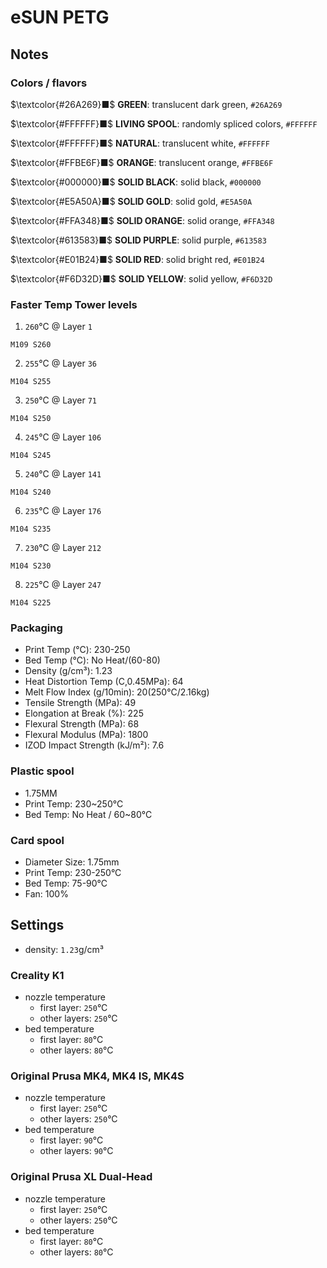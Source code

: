 # eSUN PETG

## Notes

### Colors / flavors

$\textcolor{#26A269}■$ **GREEN**: translucent dark green, `#26A269`

$\textcolor{#FFFFFF}■$ **LIVING SPOOL**: randomly spliced colors, `#FFFFFF`

$\textcolor{#FFFFFF}■$ **NATURAL**: translucent white, `#FFFFFF`

$\textcolor{#FFBE6F}■$ **ORANGE**: translucent orange, `#FFBE6F`

$\textcolor{#000000}■$ **SOLID BLACK**: solid black, `#000000`

$\textcolor{#E5A50A}■$ **SOLID GOLD**: solid gold, `#E5A50A`

$\textcolor{#FFA348}■$ **SOLID ORANGE**: solid orange, `#FFA348`

$\textcolor{#613583}■$ **SOLID PURPLE**: solid purple, `#613583`

$\textcolor{#E01B24}■$ **SOLID RED**: solid bright red, `#E01B24`

$\textcolor{#F6D32D}■$ **SOLID YELLOW**: solid yellow, `#F6D32D`

### Faster Temp Tower levels

1. `260`°C @ Layer `1`
```
M109 S260
```
2. `255`°C @ Layer `36`
```
M104 S255
```
3. `250`°C @ Layer `71`
```
M104 S250
```
4. `245`°C @ Layer `106`
```
M104 S245
```
5. `240`°C @ Layer `141`
```
M104 S240
```
6. `235`°C @ Layer `176`
```
M104 S235
```
7. `230`°C @ Layer `212`
```
M104 S230
```
8. `225`°C @ Layer `247`
```
M104 S225
```

### Packaging

- Print Temp (°C): 230-250
- Bed Temp (°C): No Heat/(60-80)
- Density (g/cm³): 1.23
- Heat Distortion Temp (C,0.45MPa): 64
- Melt Flow Index (g/10min): 20(250°C/2.16kg)
- Tensile Strength (MPa): 49
- Elongation at Break (%): 225
- Flexural Strength (MPa): 68
- Flexural Modulus (MPa): 1800
- IZOD Impact Strength (kJ/m²): 7.6

### Plastic spool

- 1.75MM
- Print Temp: 230~250°C
- Bed Temp: No Heat / 60~80°C

### Card spool

- Diameter Size: 1.75mm
- Print Temp: 230-250°C
- Bed Temp: 75-90°C
- Fan: 100%

## Settings

- density: `1.23`g/cm³

### Creality K1

- nozzle temperature
    - first layer: `250`°C
    - other layers: `250`°C
- bed temperature
    - first layer: `80`°C
    - other layers: `80`°C

### Original Prusa MK4, MK4 IS, MK4S

- nozzle temperature
    - first layer: `250`°C
    - other layers: `250`°C
- bed temperature
    - first layer: `90`°C
    - other layers: `90`°C

### Original Prusa XL Dual-Head

- nozzle temperature
    - first layer: `250`°C
    - other layers: `250`°C
- bed temperature
    - first layer: `80`°C
    - other layers: `80`°C
